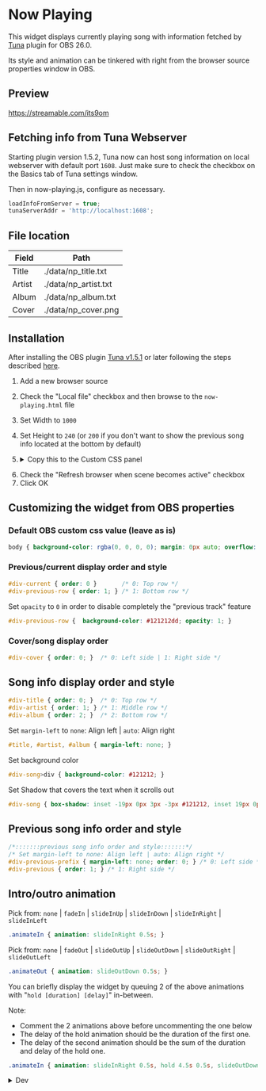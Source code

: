 # Now Playing

This widget displays currently playing song with information fetched by [Tuna](https://obsproject.com/forum/resources/tuna.843/) plugin for OBS 26.0.

Its style and animation can be tinkered with right from the browser source properties window in OBS.

## Preview

https://streamable.com/its9om

## Fetching info from Tuna Webserver

Starting plugin version 1.5.2, Tuna now can host song information on local webserver with default port ```1608```.
Just make sure to check the checkbox on the Basics tab of Tuna settings window.

Then in now-playing.js, configure as necessary.

```js
loadInfoFromServer = true;
tunaServerAddr = 'http://localhost:1608';
```

## File location

| Field  | Path |
| ------------- | ------------- |
| Title | ./data/np_title.txt |
| Artist | ./data/np_artist.txt |
| Album | ./data/np_album.txt |
| Cover | ./data/np_cover.png |

## Installation

After installing the OBS plugin [Tuna v1.5.1](https://obsproject.com/forum/resources/tuna.843/) or later following the steps described [here](https://obsproject.com/forum/resources/tuna.843/).

1. Add a new browser source
2. Check the "Local file" checkbox and then browse to the ```now-playing.html``` file
3. Set Width to ```1000```
4. Set Height to ```240``` (or ```200``` if you don't want to show the previous song info located at the bottom by default)
5. <details>
    <summary>Copy this to the Custom CSS panel</summary>
  
    ```css
    /*:::::::        Default OBS custom css value        :::::::*/
    body { background-color: rgba(0, 0, 0, 0); margin: 0px auto; overflow: hidden; }

    /*:::::::  Previous/current display order and style  :::::::*/
    #div-current { order: 0 }       /* 0: Top row */
    #div-previous-row { order: 1; } /* 1: Bottom row */
    /* Set 'opacity' to 0 in order to disable completely the "previous track" feature */
    #div-previous-row { background-color: #121212dd; opacity: 1; }

    /*:::::::        Cover/song info display order       :::::::*/
    #div-cover { order: 0; }  /* 0: Left side | 1: Right side */

    /*:::::::      Song info display order and style     :::::::*/
    #div-title { order: 0; }  /* 0: Top row */
    #div-artist { order: 1; } /* 1: Middle row */
    #div-album { order: 2; }  /* 2: Bottom row */
    /* Set margin-left to none: Align left | auto: Align right */
    #title, #artist, #album { margin-left: none; }
    /* Set background color */
    #div-song>div { background-color: #121212; }
    /* Set Shadow that covers the text when it scrolls out */
    #div-song { box-shadow: inset -19px 0px 3px -3px #121212, inset 19px 0px 3px -3px #121212; }

    /*::::::: Previous song info display order and style :::::::*/
    /* Set margin-left to none: Align left | auto: Align right */
    #div-previous-prefix { margin-left: none; order: 0; } /* 0: Left side */
    #div-previous { order: 1; } /* 1: Right side */

    /*:::::::           Intro/outro animation            :::::::*/
    /* Pick from: none | fadeIn | slideInUp | slideInDown | slideInRight | slideInLeft */
    .animateIn { animation: slideInRight 0.5s; }

    /* Pick from: none | fadeOut | slideOutUp | slideOutDown | slideOutRight | slideOutLeft */
    .animateOut { animation: slideOutDown 0.5s; }

    /* You can briefly display the widget by queuing 2 of the above animations with "hold [duration] [delay]" in-between */
    /* Note: Comment the 2 animations above before uncommenting the one below */
    /* The delay of the hold animation should be the duration of the first one. */
    /* The delay of the second animation should be the sum of the duration and delay of the hold one. */
    /* .animateIn { animation: slideInRight 0.5s, hold 4.5s 0.5s, slideOutDown 0.5s 5s; } */
    ```

</details>

6. Check the "Refresh browser when scene becomes active" checkbox
7. Click OK

## Customizing the widget from OBS properties

### Default OBS custom css value (leave as is)

```css
body { background-color: rgba(0, 0, 0, 0); margin: 0px auto; overflow: hidden; }
```

### Previous/current display order and style

```css
#div-current { order: 0 }       /* 0: Top row */
#div-previous-row { order: 1; } /* 1: Bottom row */
```

Set ```opacity``` to ```0``` in order to disable completely the "previous track" feature

```css
#div-previous-row {  background-color: #121212dd; opacity: 1; }
```

### Cover/song display order

```css
#div-cover { order: 0; }  /* 0: Left side | 1: Right side */
```

## Song info display order and style

```css
#div-title { order: 0; }  /* 0: Top row */
#div-artist { order: 1; } /* 1: Middle row */
#div-album { order: 2; }  /* 2: Bottom row */
```

Set ```margin-left``` to ```none```: Align left | ```auto```: Align right

```css
#title, #artist, #album { margin-left: none; }
```

Set background color

```css
#div-song>div { background-color: #121212; }
```

Set Shadow that covers the text when it scrolls out

```css
#div-song { box-shadow: inset -19px 0px 3px -3px #121212, inset 19px 0px 3px -3px #121212; }
```

## Previous song info order and style

```css
/*:::::::previous song info order and style:::::::*/
/* Set margin-left to none: Align left | auto: Align right */
#div-previous-prefix { margin-left: none; order: 0; } /* 0: Left side */
#div-previous { order: 1; } /* 1: Right side */
```

## Intro/outro animation

Pick from: ```none``` | ```fadeIn``` | ```slideInUp``` | ```slideInDown``` | ```slideInRight``` | ```slideInLeft```

```css
.animateIn { animation: slideInRight 0.5s; }
```

Pick from: ```none``` | ```fadeOut``` | ```slideOutUp``` | ```slideOutDown``` | ```slideOutRight``` | ```slideOutLeft```

```css
.animateOut { animation: slideOutDown 0.5s; }
```

You can briefly display the widget by queuing 2 of the above animations with "```hold [duration] [delay]```" in-between.

Note:

- Comment the 2 animations above before uncommenting the one below
- The delay of the hold animation should be the duration of the first one.
- The delay of the second animation should be the sum of the duration and delay of the hold one.

```css
.animateIn { animation: slideInRight 0.5s, hold 4.5s 0.5s, slideOutDown 0.5s 5s; }
```

<details>

<summary>Dev</summary>

    ## Dev Only: Make Usage

    Make sure you have [nodejs](https://nodejs.org/en/download/) v12.14.1 or up

    Then install http-server globally with

    ```console
    npm install -g http-server
    ```

    Finally start the server and load the project with

    ```console
    make run
    ```

    Tuna format for json output
    ```json
    {
        "artist": "%m",
        "album": "%a",
        "disc_number": "%d",
        "full_release_date": "%r",
        "release_year": "%y",
        "song_label": "%b",
        "song_progress": "%p",
        "song_length": "%l",
        "time_left": "%o",
        "title": "%t",
        "track_number": "%n",
    }
    ```

    uncomment the custom.css line in now-playing.html to test before pasting in obs
</details>
